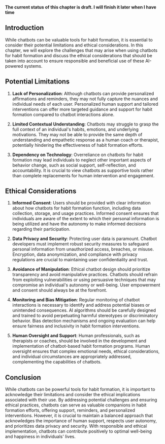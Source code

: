 **The current status of this chapter is draft. I will finish it later when I have time**

Introduction
------------

While chatbots can be valuable tools for habit formation, it is essential to consider their potential limitations and ethical considerations. In this chapter, we will explore the challenges that may arise when using chatbots for habit formation and discuss the ethical considerations that should be taken into account to ensure responsible and beneficial use of these AI-powered systems.

Potential Limitations
---------------------

1. **Lack of Personalization**: Although chatbots can provide personalized affirmations and reminders, they may not fully capture the nuances and individual needs of each user. Personalized human support and tailored interventions can offer more targeted guidance and support for habit formation compared to chatbot interactions alone.

2. **Limited Contextual Understanding**: Chatbots may struggle to grasp the full context of an individual's habits, emotions, and underlying motivations. They may not be able to provide the same depth of understanding and empathetic response as a human coach or therapist, potentially hindering the effectiveness of habit formation efforts.

3. **Dependency on Technology**: Overreliance on chatbots for habit formation may lead individuals to neglect other important aspects of behavior change, such as social support, self-reflection, and accountability. It is crucial to view chatbots as supportive tools rather than complete replacements for human intervention and engagement.

Ethical Considerations
----------------------

1. **Informed Consent**: Users should be provided with clear information about how chatbots for habit formation function, including data collection, storage, and usage practices. Informed consent ensures that individuals are aware of the extent to which their personal information is being utilized and have the autonomy to make informed decisions regarding their participation.

2. **Data Privacy and Security**: Protecting user data is paramount. Chatbot developers must implement robust security measures to safeguard personal information from unauthorized access, breaches, or misuse. Encryption, data anonymization, and compliance with privacy regulations are crucial to maintaining user confidentiality and trust.

3. **Avoidance of Manipulation**: Ethical chatbot design should prioritize transparency and avoid manipulative practices. Chatbots should refrain from exploiting vulnerabilities or using persuasive techniques that may compromise an individual's autonomy or well-being. User empowerment and consent should always be at the forefront.

4. **Monitoring and Bias Mitigation**: Regular monitoring of chatbot interactions is necessary to identify and address potential biases or unintended consequences. AI algorithms should be carefully designed and trained to avoid perpetuating harmful stereotypes or discriminatory behavior. Bias detection mechanisms and ongoing evaluation can help ensure fairness and inclusivity in habit formation interventions.

5. **Human Oversight and Support**: Human professionals, such as therapists or coaches, should be involved in the development and implementation of chatbot-based habit formation programs. Human oversight ensures that complex emotional needs, ethical considerations, and individual circumstances are appropriately addressed, complementing the capabilities of chatbots.

Conclusion
----------

While chatbots can be powerful tools for habit formation, it is important to acknowledge their limitations and consider the ethical implications associated with their use. By addressing potential challenges and ensuring ethical practices, chatbots can serve as valuable companions in habit formation efforts, offering support, reminders, and personalized interventions. However, it is crucial to maintain a balanced approach that acknowledges the importance of human support, respects user autonomy, and prioritizes data privacy and security. With responsible and ethical implementation, chatbots can contribute positively to optimal well-being and happiness in individuals' lives.
